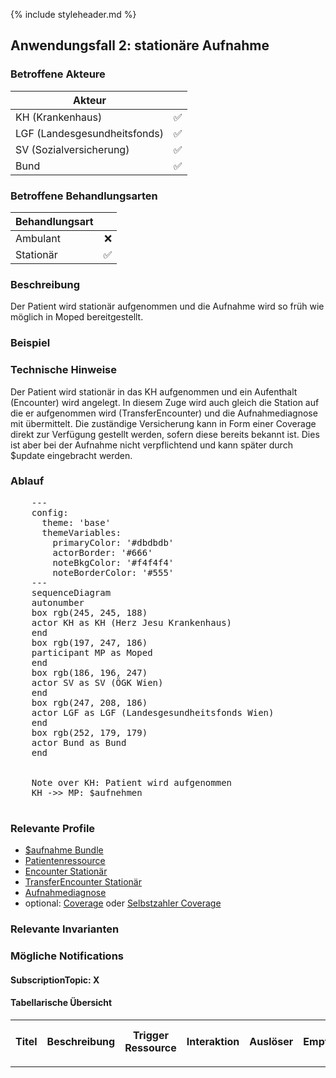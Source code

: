 {% include styleheader.md %}

## Anwendungsfall 2: stationäre Aufnahme

### Betroffene Akteure

| Akteur            |  |
|-------------------|--------------:|
| KH (Krankenhaus)  |      ✅ |
| LGF (Landesgesundheitsfonds) |  ✅ |
| SV (Sozialversicherung)      |  ✅ |
| Bund            |  ✅ |

### Betroffene Behandlungsarten

| Behandlungsart|  |
|-----------|----:|
| Ambulant  |  ❌ |
| Stationär |  ✅ |


### Beschreibung
Der Patient wird stationär aufgenommen und die Aufnahme wird so früh wie möglich in Moped bereitgestellt.

### Beispiel

### Technische Hinweise
Der Patient wird stationär in das KH aufgenommen und ein Aufenthalt (Encounter) wird angelegt. In diesem Zuge wird auch gleich die Station auf die er aufgenommen wird (TransferEncounter) und die Aufnahmediagnose mit übermittelt. Die zuständige Versicherung kann in Form einer Coverage direkt zur Verfügung gestellt werden, sofern diese bereits bekannt ist. Dies ist aber bei der Aufnahme nicht verpflichtend und kann später durch $update eingebracht werden.

### Ablauf 
<pre class="mermaid">
    ---
    config:
      theme: 'base'
      themeVariables:
        primaryColor: '#dbdbdb'         
        actorBorder: '#666'
        noteBkgColor: '#f4f4f4'
        noteBorderColor: '#555'
    ---
    sequenceDiagram
    autonumber
    box rgb(245, 245, 188)
    actor KH as KH (Herz Jesu Krankenhaus)
    end
    box rgb(197, 247, 186)
    participant MP as Moped
    end
    box rgb(186, 196, 247)
    actor SV as SV (ÖGK Wien)
    end
    box rgb(247, 208, 186)
    actor LGF as LGF (Landesgesundheitsfonds Wien)
    end
    box rgb(252, 179, 179) 
    actor Bund as Bund 
    end


    Note over KH: Patient wird aufgenommen
    KH ->> MP: $aufnehmen

</pre>

### Relevante Profile
- [$aufnahme Bundle](StructureDefinition-MopedUpdateBundleKH.html)
- [Patientenressource](TBD)
- [Encounter Stationär](StructureDefinition-MopedEncounterS.html)
- [TransferEncounter Stationär](StructureDefinition-MopedTransferEncounterS.html)
- [Aufnahmediagnose](StructureDefinition-MopedCondition.html)
- optional: [Coverage](StructureDefinition-MopedCoverage.html) oder [Selbstzahler Coverage](TBD)

### Relevante Invarianten

### Mögliche Notifications

#### SubscriptionTopic: X 

#### Tabellarische Übersicht

<table class="table-responsive">
  <tr>
    <th>Titel</th>
    <th>Beschreibung</th>
    <th>Trigger Ressource</th>
    <th>Interaktion</th>
    <th>Auslöser</th>
    <th>Empfänger</th>
    <th>Beschreibung zusätzlicher Bedingungen</th>
    <th>Relevantes Feld</th>
    <th>Bedingung</th>
  </tr>
  <tr>
    <td></td>
    <td></td>
    <td></td>
    <td></td>
    <td></td>
    <td></td>
    <td></td>
    <td></td>
    <td></td>
  </tr>
</table>